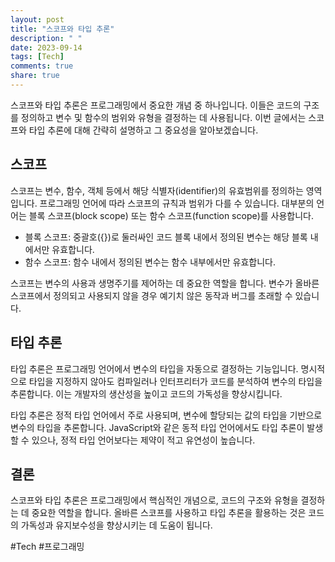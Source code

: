 ```yaml
---
layout: post
title: "스코프와 타입 추론"
description: " "
date: 2023-09-14
tags: [Tech]
comments: true
share: true
---
```


스코프와 타입 추론은 프로그래밍에서 중요한 개념 중 하나입니다. 이들은 코드의 구조를 정의하고 변수 및 함수의 범위와 유형을 결정하는 데 사용됩니다. 이번 글에서는 스코프와 타입 추론에 대해 간략히 설명하고 그 중요성을 알아보겠습니다.

## 스코프

스코프는 변수, 함수, 객체 등에서 해당 식별자(identifier)의 유효범위를 정의하는 영역입니다. 프로그래밍 언어에 따라 스코프의 규칙과 범위가 다를 수 있습니다. 대부분의 언어는 블록 스코프(block scope) 또는 함수 스코프(function scope)를 사용합니다.

- 블록 스코프: 중괄호({})로 둘러싸인 코드 블록 내에서 정의된 변수는 해당 블록 내에서만 유효합니다.
- 함수 스코프: 함수 내에서 정의된 변수는 함수 내부에서만 유효합니다.

스코프는 변수의 사용과 생명주기를 제어하는 데 중요한 역할을 합니다. 변수가 올바른 스코프에서 정의되고 사용되지 않을 경우 예기치 않은 동작과 버그를 초래할 수 있습니다.

## 타입 추론

타입 추론은 프로그래밍 언어에서 변수의 타입을 자동으로 결정하는 기능입니다. 명시적으로 타입을 지정하지 않아도 컴파일러나 인터프리터가 코드를 분석하여 변수의 타입을 추론합니다. 이는 개발자의 생산성을 높이고 코드의 가독성을 향상시킵니다.

타입 추론은 정적 타입 언어에서 주로 사용되며, 변수에 할당되는 값의 타입을 기반으로 변수의 타입을 추론합니다. JavaScript와 같은 동적 타입 언어에서도 타입 추론이 발생할 수 있으나, 정적 타입 언어보다는 제약이 적고 유연성이 높습니다.

## 결론

스코프와 타입 추론은 프로그래밍에서 핵심적인 개념으로, 코드의 구조와 유형을 결정하는 데 중요한 역할을 합니다. 올바른 스코프를 사용하고 타입 추론을 활용하는 것은 코드의 가독성과 유지보수성을 향상시키는 데 도움이 됩니다.

#Tech #프로그래밍